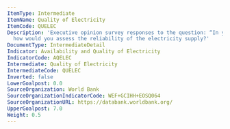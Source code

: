 ```yaml
---
ItemType: Intermediate
ItemName: Quality of Electricity
ItemCode: QUELEC
Description: 'Executive opinion survey responses to the question: “In your country,
  how would you assess the reliability of the electricity supply?'
DocumentType: IntermediateDetail
Indicator: Availability and Quality of Electricity
IndicatorCode: AQELEC
Intermediate: Quality of Electricity
IntermediateCode: QUELEC
Inverted: false
LowerGoalpost: 0.0
SourceOrganization: World Bank
SourceOrganizationIndicatorCode: WEF+GCIHH+EOSQ064
SourceOrganizationURL: https://databank.worldbank.org/
UpperGoalpost: 7.0
Weight: 0.5
---
```


